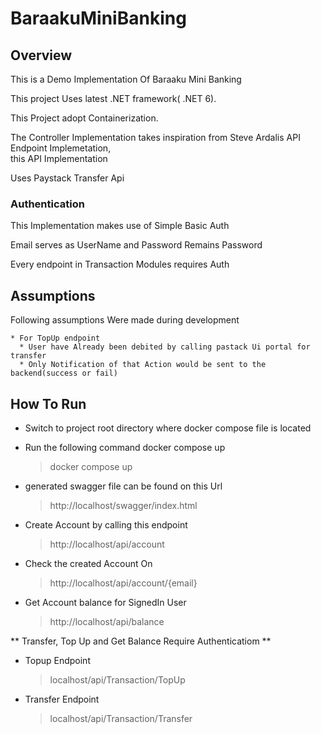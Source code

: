 # BaraakuMiniBanking

## Overview

<p>This is a Demo Implementation Of Baraaku Mini Banking</p>
<p> This project Uses latest .NET framework( .NET 6).
<p>This Project adopt Containerization.</p>
The Controller Implementation takes inspiration from Steve Ardalis API Endpoint Implemetation, <br>
this API Implementation
<p>Uses Paystack Transfer Api</p>

### Authentication

<p> This Implementation makes use of Simple Basic Auth </p>
<p> Email serves as UserName and Password Remains Password </p>
<p> Every endpoint in Transaction Modules requires Auth </p>

## Assumptions

<p> Following assumptions Were made during development </p>
    
    * For TopUp endpoint 
      * User have Already been debited by calling pastack Ui portal for transfer
      * Only Notification of that Action would be sent to the backend(success or fail)

## How To Run

 * Switch to project root directory where docker compose file is located

 * <p> Run the following command docker compose up </p>
  
    > docker compose up
  
 * <p> generated swagger file can be found on this Url </p>
    
    > http://localhost/swagger/index.html
 
  * Create Account by calling this endpoint
    
    > http://localhost/api/account
  
 * Check the created Account On
    
    > http://localhost/api/account/{email}
    
 * <p>Get Account balance for SignedIn User</p>
    
    > http://localhost/api/balance
  
 ** Transfer, Top Up and Get Balance Require Authenticatiom **
 
 * Topup Endpoint 
  
    > localhost/api/Transaction/TopUp

 * Transfer Endpoint
     
     > localhost/api/Transaction/Transfer
